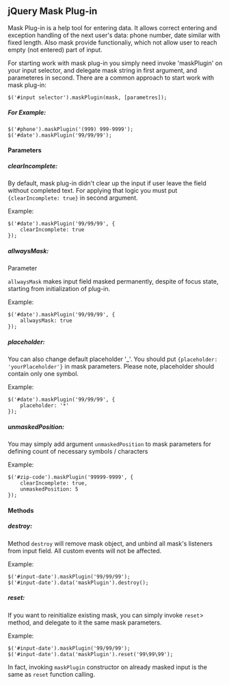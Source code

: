 <h2> jQuery Mask Plug-in </h2>

<p>Mask Plug-in is a help tool for entering data. It allows correct entering and exception handling of the next user's data: phone number, date similar with fixed length. Also mask provide functionaliy, which not allow user to reach empty (not entered) part of input.</p>

<p>For starting work with mask plug-in you simply need invoke 'maskPlugin' on your input selector, and delegate mask string in
first argument, and parameteres in second. There are a common approach to start work with mask plug-in:
<pre><code>$('#input selector').maskPlugin(mask, [parametres]);</code></pre>
</p>
<h5>For Example:</h5> 
<pre><code>$('#phone').maskPlugin('(999) 999-9999');
$('#date').maskPlugin('99/99/99');
</code></pre>
<h4>Parameters</h4>

<h5>clearIncomplete:</h5>
<p>By default, mask plug-in didn't clear up the input if user leave the field without completed text. For applying that logic you 
must put <code>{clearIncomplete: true}</code> in second argument.</p> 
<p>Example:</p>
<pre><code>$('#date').maskPlugin('99/99/99', {
	clearIncomplete: true
});</code></pre>


<h5>allwaysMask:</h5>
Parameter <p><code>allwaysMask</code> makes input field masked permanently, despite of focus state, starting from initialization of plug-in.</p> 
<p>Example:</p>
<pre><code>$('#date').maskPlugin('99/99/99', {
	allwaysMask: true
});</code></pre>
<h5>placeholder:</h5>
<p>You can also change default placeholder '_'. You should put <code>{placeholder: 'yourPlaceholder'}</code> in mask parameters. Please note, placeholder should contain only one symbol.</p> 
<p>Example:</p
<pre><code>$('#date').maskPlugin('99/99/99', {
	placeholder: '*'
});</code></pre>

<h5>unmaskedPosition:</h5>
<p>You may simply add argument <code>unmaskedPosition</code> to mask parameters for defining count of necessary symbols / characters</p> 
<p>Example:</p>
<pre><code>$('#zip-code').maskPlugin('99999-9999', {
	clearIncomplete: true,
	unmaskedPosition: 5
});</code></pre>

<h4>Methods</h4>

<h5>destroy:</h5>
<p>Method <code>destroy</code> will remove mask object, and unbind all mask's listeners from input field. All custom events will not be affected.</p> 
<p>Example:</p>
<pre><code>$('#input-date').maskPlugin('99/99/99');
$('#input-date').data('maskPlugin').destroy();</code></pre>

<h5>reset:</h5>
<p>If you want to reinitialize existing mask, you can simply invoke <code>reset</code>> method, and delegate to it the same mask parameters.</p> 
<p>Example:</p>
<pre><code>$('#input-date').maskPlugin('99/99/99');
$('#input-date').data('maskPlugin').reset('99\99\99');
</code></pre>
<p> In fact, invoking <code>maskPlugin</code> constructor on already masked input is the same as <code>reset</code> function calling.</p>